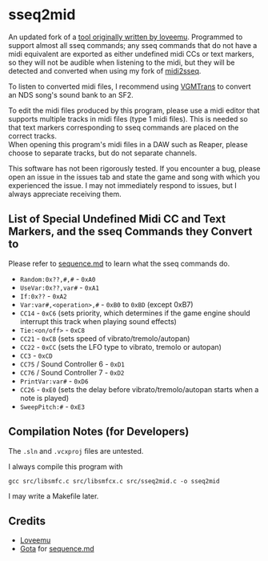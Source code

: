 # sseq2mid

An updated fork of a [tool originally written by loveemu](https://github.com/loveemu/loveemu-lab/tree/master/nds/sseq2mid). Programmed to support almost all sseq commands; any sseq commands that do not have a midi equivalent are exported as either undefined midi CCs or text markers, so they will not be audible when listening to the midi, but they will be detected and converted when using my fork of [midi2sseq](https://github.com/Thysbelon/midi2sseq).

To listen to converted midi files, I recommend using [VGMTrans](https://github.com/vgmtrans/vgmtrans) to convert an NDS song's sound bank to an SF2.

To edit the midi files produced by this program, please use a midi editor that supports multiple tracks in midi files (type 1 midi files). This is needed so that text markers corresponding to sseq commands are placed on the correct tracks.   
When opening this program's midi files in a DAW such as Reaper, please choose to separate tracks, but do not separate channels.

This software has not been rigorously tested. If you encounter a bug, please open an issue in the issues tab and state the game and song with which you experienced the issue. I may not immediately respond to issues, but I always appreciate receiving them.

## List of Special Undefined Midi CC and Text Markers, and the sseq Commands they Convert to

Please refer to [sequence.md](https://github.com/Thysbelon/midi2sseq/blob/master/sequence.md) to learn what the sseq commands do.
- `Random:0x??,#,#` - `0xA0`
- `UseVar:0x??,var#` - `0xA1`
- `If:0x??` - `0xA2`
- `Var:var#,<operation>,#` - `0xB0` to `0xBD` (except 0xB7)
- `CC14` - `0xC6` (sets priority, which determines if the game engine should interrupt this track when playing sound effects)
- `Tie:<on/off>` - `0xC8`
- `CC21` - `0xCB` (sets speed of vibrato/tremolo/autopan)
- `CC22` - `0xCC` (sets the LFO type to vibrato, tremolo or autopan)
- `CC3` - `0xCD`
- `CC75` / Sound Controller 6 - `0xD1`
- `CC76` / Sound Controller 7 - `0xD2`
- `PrintVar:var#` - `0xD6`
- `CC26` - `0xE0` (sets the delay before vibrato/tremolo/autopan starts when a note is played)
- `SweepPitch:#` - `0xE3`

## Compilation Notes (for Developers)

The `.sln` and `.vcxproj` files are untested.

I always compile this program with

```
gcc src/libsmfc.c src/libsmfcx.c src/sseq2mid.c -o sseq2mid
```

I may write a Makefile later.

## Credits
- [Loveemu](https://github.com/loveemu)
- [Gota](https://github.com/Gota7) for [sequence.md](https://github.com/Thysbelon/midi2sseq/blob/master/sequence.md)

